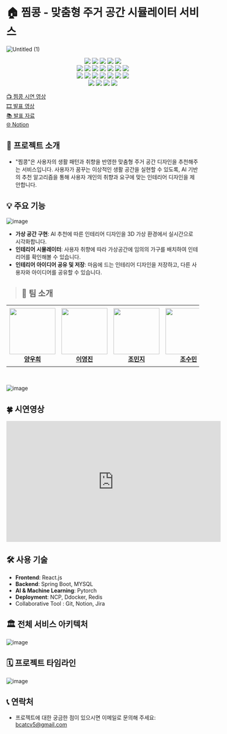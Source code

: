 # 🏠 찜콩 - 맞춤형 주거 공간 시뮬레이터 서비스
![Untitled (1)](https://github.com/boostcampaitech6/level2-3-cv-finalproject-cv-05/assets/68053155/55691cec-b71c-4df3-b09a-39aeebbcfecb)

<p align="center">

  <!--프론트앤드 관련 태그-->
  <img src="https://img.shields.io/badge/Svelte-FF3E00?style=for-the-badge&logo=Svelte&logoColor=black">  
  <img src="https://img.shields.io/badge/npm-CB3837?style=for-the-badge&logo=npm&logoColor=black">
  <img src="https://img.shields.io/badge/Vite-646CFF?style=for-the-badge&logo=Vite&logoColor=black">  
  <img src="https://img.shields.io/badge/HTML-E34F26?style=for-the-badge&logo=HTML5&logoColor=black">  
  <img src="https://img.shields.io/badge/CSS-1572B6?style=for-the-badge&logo=CSS3&logoColor=black"><br>
  
  <!--백앤드, 배포 관련 태그-->
  <img src="https://img.shields.io/badge/Python-3776AB?style=for-the-badge&logo=Python&logoColor=black">  
  <img src="https://img.shields.io/badge/FastAPI-009688?style=for-the-badge&logo=FastAPI&logoColor=black">  
  <img src="https://img.shields.io/badge/Poetry-60A5FA?style=for-the-badge&logo=Poetry&logoColor=black">  
  <img src="https://img.shields.io/badge/Google Cloud-4285F4?style=for-the-badge&logo=Google Cloud&logoColor=black">  
  <img src="https://img.shields.io/badge/Ubuntu-013243?style=for-the-badge&logo=Ubuntu&logoColor=white">
  <img src="https://img.shields.io/badge/Docker-2496ED?style=for-the-badge&logo=Docker&logoColor=black">
  <img src="https://img.shields.io/badge/MySQL-4479A1?style=for-the-badge&logo=MySQL&logoColor=black"><br>
  
  <!--모델 관련 태그-->
  <img src="https://img.shields.io/badge/PyTorch-EE4C2C?style=for-the-badge&logo=PyTorch&logoColor=black">  
  <img src="https://img.shields.io/badge/pandas-150458?style=for-the-badge&logo=pandas&logoColor=white">  
  <img src="https://img.shields.io/badge/NumPy-E95420?style=for-the-badge&logo=NumPy&logoColor=black">  
  <img src="https://img.shields.io/badge/Scikit learn-F7931E?style=for-the-badge&logo=scikitlearn&logoColor=white">  
  <img src="https://img.shields.io/badge/TensorFlow-FF6F00?style=for-the-badge&logo=TensorFlow&logoColor=black">  
  <img src="https://img.shields.io/badge/W&B-FFBE00?style=for-the-badge&logo=WeightsandBiases&logoColor=white">  
  <img src="https://img.shields.io/badge/Keras-D00000?style=for-the-badge&logo=Keras&logoColor=black"><br>
  
  <!--데이터 관련 태그-->
  <img src="https://img.shields.io/badge/Plotly-3F4F75?style=for-the-badge&logo=Plotly&logoColor=black">  
  <img src="https://img.shields.io/badge/Selenium-43B02A?style=for-the-badge&logo=Selenium&logoColor=black">  
  <img src="https://img.shields.io/badge/OpenCV-5C3EE8?style=for-the-badge&logo=OpenCV&logoColor=black">
  <img src="https://img.shields.io/badge/YOLO-00FFFF?style=for-the-badge&logo=YOLO&logoColor=black"><br>
</p>

[:tv: 찜콩 시연 영상](https://)  
[:film_strip: 발표 영상](https://)  
[:books: 발표 자료](https://)<br>
[🌐 Notion]()

## 🌈 프로젝트 소개
- "찜콩"은 사용자의 생활 패턴과 취향을 반영한 맞춤형 주거 공간 디자인을 추천해주는 서비스입니다. 사용자가 꿈꾸는 이상적인 생활 공간을 실현할 수 있도록, AI 기반의 추천 알고리즘을 통해 사용자 개인의 취향과 요구에 맞는 인테리어 디자인을 제안합니다.

## 💡 주요 기능
![image](https://github.com/boostcampaitech6/level2-3-cv-finalproject-cv-05/assets/68053155/05522555-49d0-4012-9e92-6ed59e64ba56)
- **가상 공간 구현**: AI 추천에 따른 인테리어 디자인을 3D 가상 환경에서 실시간으로 시각화합니다.
- **인테리어 시뮬레이터**: 사용자 취향에 따라 가상공간에 임의의 가구를 배치하여 인테리어를 확인해볼 수 있습니다.
- **인테리어 아이디어 공유 및 저장**: 마음에 드는 인테리어 디자인을 저장하고, 다른 사용자와 아이디어를 공유할 수 있습니다.

> ## 👥 팀 소개
<table>
    <tr height="160px">
        <td align="center" width="150px">
            <a href="https://github.com/woohee-yang"><img height="120px" width="120px" src="https://github.com/boostcampaitech6/level2-objectdetection-cv-05/assets/78292486/a1e74529-0abf-4d80-9716-4e8ae5ec8e72"/></a>
            <br/>
            <a href="https://github.com/woohee-yang"><strong>양우희</strong></a>
            <br />
        </td>
        <td align="center" width="150px">
            <a href="https://github.com/jinida"><img height="120px" width="120px" src="https://github.com/boostcampaitech6/level2-objectdetection-cv-05/assets/78292486/28955c1d-fa4e-46b1-9d70-f98eb54109b2"/></a>
            <br />
            <a href="https://github.com/jinida"><strong>이영진</strong></a>
            <br />
        </td>
        <td align="center" width="150px">
            <a href="https://github.com/cmj5064"><img height="120px" width="120px" src="https://github.com/boostcampaitech6/level2-objectdetection-cv-05/assets/78292486/6388976d-d0bd-4ba6-bae8-6c7e6c5b3352"></a>
            <br/>
            <a href="https://github.com/cmj5064"><strong>조민지</strong></a>
            <br />
        </td>
        <td align="center" width="150px">
            <a href="https://github.com/ccsum19"><img height="120px" width="120px" src="https://github.com/boostcampaitech6/level2-objectdetection-cv-05/assets/78292486/9ad5ecc3-e5be-4738-99c2-cc6e7f3931cb"/></a>
            <br/>
            <a href="https://github.com/ccsum19"><strong>조수민</strong></a>
            <br />
        </td>
        <td align="center" width="150px">
            <a href="https://github.com/hee000"><img height="120px" width="120px" src="https://github.com/boostcampaitech6/level2-objectdetection-cv-05/assets/78292486/cde48fcd-8099-472b-9877-b2644954ec68"/></a>
            <br />
            <a href="https://github.com/hee000"><strong>조창희</strong></a>
            <br />
        </td>
        <td align="center" width="150px">
              <a href="https://github.com/SangBeom-Hahn"><img height="120px" width="120px" src="https://github.com/boostcampaitech6/level2-objectdetection-cv-05/assets/78292486/1f7ed5a5-5e0f-46e4-85c6-31b9767dce41"/></a>
              <br />
              <a href="https://github.com/SangBeom-Hahn"><strong>한상범</strong></a>
              <br />
          </td>
    </tr>
</table>
<br/>

![image](https://github.com/boostcampaitech6/level2-3-cv-finalproject-cv-05/assets/68053155/81bafd11-dddf-403f-a85b-6f1e12c988fe)

## 🍀 시연영상
<iframe width="560" height="315" src="https://www.youtube.com/embed/dQB0vjDiycg?si=ktjoCsLdgx9IwIm2" title="YouTube video player" frameborder="0" allow="accelerometer; autoplay; clipboard-write; encrypted-media; gyroscope; picture-in-picture; web-share" referrerpolicy="strict-origin-when-cross-origin" allowfullscreen></iframe>

## 🛠 사용 기술
- **Frontend**: React.js
- **Backend**: Spring Boot, MYSQL
- **AI & Machine Learning**: Pytorch
- **Deployment**: NCP, Ddocker, Redis
- Collaborative Tool : Git, Notion, Jira

## 🏛️ 전체 서비스 아키텍처
![image](https://github.com/boostcampaitech6/level2-3-cv-finalproject-cv-05/assets/68053155/20c0cee9-6e56-4194-ba0b-66fcf0efbf1e)

## 🗓️ 프로젝트 타임라인
![image](https://github.com/boostcampaitech6/level2-3-cv-finalproject-cv-05/assets/68053155/8dea7fb9-c165-454e-a4ca-47f92c392956)

## 📞 연락처
- 프로젝트에 대한 궁금한 점이 있으시면 이메일로 문의해 주세요: bcatcv5@gmail.com

